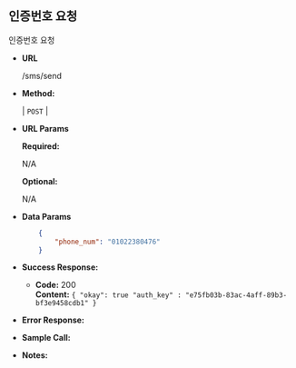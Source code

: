 **인증번호 요청**
----
  인증번호 요청

* **URL**

  /sms/send

* **Method:**
  
  | `POST` |
  
*  **URL Params** 

   **Required:**
 
   N/A

   **Optional:**
 
   N/A

* **Data Params**

  ```json
      {
          "phone_num": "01022380476"
      }
  ```

* **Success Response:**
  

  * **Code:** 200 <br />
    **Content:** `{ "okay": true "auth_key" : "e75fb03b-83ac-4aff-89b3-bf3e9458cdb1" }`
 
* **Error Response:**

* **Sample Call:**

* **Notes:**

